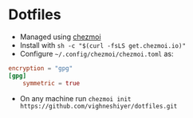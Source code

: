 # Dotfiles

- Managed using [chezmoi](https://www.chezmoi.io/)
- Install with `sh -c "$(curl -fsLS get.chezmoi.io)"`
- Configure `~/.config/chezmoi/chezmoi.toml` as:

```toml
encryption = "gpg"
[gpg]
    symmetric = true
```

- On any machine run `chezmoi init https://github.com/vighneshiyer/dotfiles.git`
